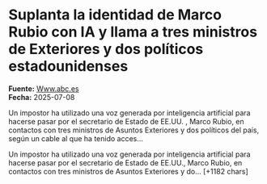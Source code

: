 # Suplanta la identidad de Marco Rubio con IA y llama a tres ministros de Exteriores y dos políticos estadounidenses

**Fuente:** [Www.abc.es](https://www.abc.es/internacional/suplanta-identidad-marco-rubio-ia-llama-tres-20250708160652-nt.html)  
**Fecha:** 2025-07-08

Un impostor ha utilizado una voz generada por inteligencia artificial para hacerse pasar por el secretario de Estado de EE.UU. , Marco Rubio, en contactos con tres ministros de Asuntos Exteriores y dos políticos del país, según un cable al que ha tenido acces…

Un impostor ha utilizado una voz generada por inteligencia artificial para hacerse pasar por el secretario de Estado de EE.UU., Marco Rubio, en contactos con tres ministros de Asuntos Exteriores y do… [+1182 chars]
